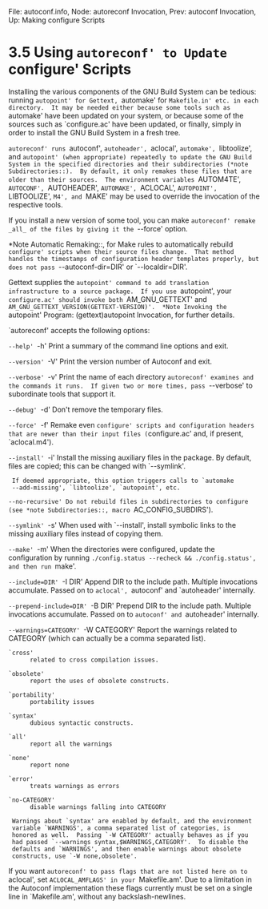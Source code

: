 File: autoconf.info,  Node: autoreconf Invocation,  Prev: autoconf Invocation,  Up: Making configure Scripts

3.5 Using `autoreconf' to Update `configure' Scripts
====================================================

Installing the various components of the GNU Build System can be
tedious: running `autopoint' for Gettext, `automake' for `Makefile.in'
etc. in each directory.  It may be needed either because some tools
such as `automake' have been updated on your system, or because some of
the sources such as `configure.ac' have been updated, or finally,
simply in order to install the GNU Build System in a fresh tree.

   `autoreconf' runs `autoconf', `autoheader', `aclocal', `automake',
`libtoolize', and `autopoint' (when appropriate) repeatedly to update
the GNU Build System in the specified directories and their
subdirectories (*note Subdirectories::).  By default, it only remakes
those files that are older than their sources.  The environment
variables `AUTOM4TE', `AUTOCONF', `AUTOHEADER', `AUTOMAKE', `ACLOCAL',
`AUTOPOINT', `LIBTOOLIZE', `M4', and `MAKE' may be used to override the
invocation of the respective tools.

   If you install a new version of some tool, you can make `autoreconf'
remake _all_ of the files by giving it the `--force' option.

   *Note Automatic Remaking::, for Make rules to automatically rebuild
`configure' scripts when their source files change.  That method
handles the timestamps of configuration header templates properly, but
does not pass `--autoconf-dir=DIR' or `--localdir=DIR'.

   Gettext supplies the `autopoint' command to add translation
infrastructure to a source package.  If you use `autopoint', your
`configure.ac' should invoke both `AM_GNU_GETTEXT' and
`AM_GNU_GETTEXT_VERSION(GETTEXT-VERSION)'.  *Note Invoking the
`autopoint' Program: (gettext)autopoint Invocation, for further details.

`autoreconf' accepts the following options:

`--help'
`-h'
     Print a summary of the command line options and exit.

`--version'
`-V'
     Print the version number of Autoconf and exit.

`--verbose'
`-v'
     Print the name of each directory `autoreconf' examines and the
     commands it runs.  If given two or more times, pass `--verbose' to
     subordinate tools that support it.

`--debug'
`-d'
     Don't remove the temporary files.

`--force'
`-f'
     Remake even `configure' scripts and configuration headers that are
     newer than their input files (`configure.ac' and, if present,
     `aclocal.m4').

`--install'
`-i'
     Install the missing auxiliary files in the package.  By default,
     files are copied; this can be changed with `--symlink'.

     If deemed appropriate, this option triggers calls to `automake
     --add-missing', `libtoolize', `autopoint', etc.

`--no-recursive'
     Do not rebuild files in subdirectories to configure (see *note
     Subdirectories::, macro `AC_CONFIG_SUBDIRS').

`--symlink'
`-s'
     When used with `--install', install symbolic links to the missing
     auxiliary files instead of copying them.

`--make'
`-m'
     When the directories were configured, update the configuration by
     running `./config.status --recheck && ./config.status', and then
     run `make'.

`--include=DIR'
`-I DIR'
     Append DIR to the include path.  Multiple invocations accumulate.
     Passed on to `aclocal', `autoconf' and `autoheader' internally.

`--prepend-include=DIR'
`-B DIR'
     Prepend DIR to the include path.  Multiple invocations accumulate.
     Passed on to `autoconf' and `autoheader' internally.

`--warnings=CATEGORY'
`-W CATEGORY'
     Report the warnings related to CATEGORY (which can actually be a
     comma separated list).

    `cross'
          related to cross compilation issues.

    `obsolete'
          report the uses of obsolete constructs.

    `portability'
          portability issues

    `syntax'
          dubious syntactic constructs.

    `all'
          report all the warnings

    `none'
          report none

    `error'
          treats warnings as errors

    `no-CATEGORY'
          disable warnings falling into CATEGORY

     Warnings about `syntax' are enabled by default, and the environment
     variable `WARNINGS', a comma separated list of categories, is
     honored as well.  Passing `-W CATEGORY' actually behaves as if you
     had passed `--warnings syntax,$WARNINGS,CATEGORY'.  To disable the
     defaults and `WARNINGS', and then enable warnings about obsolete
     constructs, use `-W none,obsolete'.

   If you want `autoreconf' to pass flags that are not listed here on
to `aclocal', set `ACLOCAL_AMFLAGS' in your `Makefile.am'.  Due to a
limitation in the Autoconf implementation these flags currently must be
set on a single line in `Makefile.am', without any backslash-newlines.

